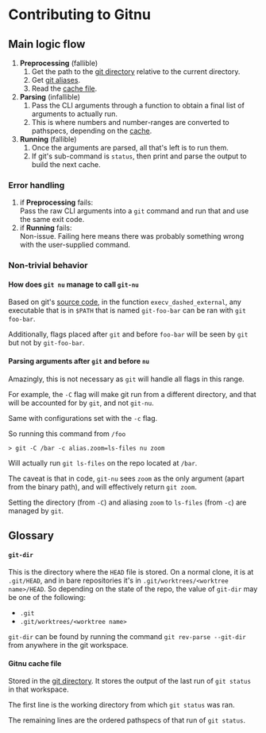 # Contributing to Gitnu

## Main logic flow

1. **Preprocessing** (fallible)
   1. Get the path to the [git directory](#git-dir) relative to the
      current directory.
   2. Get [git aliases][git-aliases].
   3. Read the [cache file](#gitnu-cache-file).
2. **Parsing** (infallible)
   1. Pass the CLI arguments through a function to obtain a final list
      of arguments to actually run.
   2. This is where numbers and number-ranges are converted to
      pathspecs, depending on the [cache](#gitnu-cache-file).
3. **Running** (fallible)
   1. Once the arguments are parsed, all that's left is to run them.
   2. If git's sub-command is `status`, then print and parse the
      output to build the next cache.

### Error handling

1. if **Preprocessing** fails:  
   Pass the raw CLI arguments into a `git` command and run that and
   use the same exit code.
2. if **Running** fails:  
   Non-issue. Failing here means there was probably something wrong
   with the user-supplied command.

### Non-trivial behavior

#### How does `git nu` manage to call `git-nu`

Based on git's [source code][git-source], in the function
`execv_dashed_external`, any executable that is in `$PATH` that is
named `git-foo-bar` can be ran with `git foo-bar`.

Additionally, flags placed after `git` and before `foo-bar` will be
seen by `git` but not by `git-foo-bar`.

#### Parsing arguments after `git` and before `nu`

Amazingly, this is not necessary as `git` will handle all flags in
this range.

For example, the `-C` flag will make git run from a different
directory, and that will be accounted for by `git`, and not `git-nu`.

Same with configurations set with the `-c` flag.

So running this command from `/foo`

```
> git -C /bar -c alias.zoom=ls-files nu zoom
```

Will actually run `git ls-files` on the repo located at `/bar`.

The caveat is that in code, `git-nu` sees `zoom` as the only argument
(apart from the binary path), and will effectively return `git zoom`.

Setting the directory (from `-C`) and aliasing `zoom` to `ls-files`
(from `-c`) are managed by `git`.

## Glossary

#### `git-dir`

This is the directory where the `HEAD` file is stored. On a normal
clone, it is at `.git/HEAD`, and in bare repositories it's in
`.git/worktrees/<worktree name>/HEAD`. So depending on the state of
the repo, the value of `git-dir` may be one of the following:

- `.git`
- `.git/worktrees/<worktree name>`

`git-dir` can be found by running the command `git rev-parse
--git-dir` from anywhere in the git workspace.

#### Gitnu cache file

Stored in the [git directory](#git-dir). It stores the output of the
last run of `git status` in that workspace.

The first line is the working directory from which `git status` was
ran.

The remaining lines are the ordered pathspecs of that run of `git
status`.

[git-aliases]: https://git-scm.com/book/en/v2/Git-Basics-Git-Aliases
[git-source]: https://github.com/git/git/blob/master/git.c

